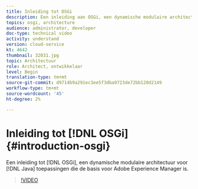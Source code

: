 ```yaml
---
title: Inleiding tot OSGi
description: Een inleiding aan OSGi, een dynamische modulaire architectuur voor toepassingen van Java die de basis voor Adobe Experience Manager is.
topics: osgi, architecture
audience: administrator, developer
doc-type: technical video
activity: understand
version: cloud-service
kt: 4642
thumbnail: 32031.jpg
topic: Architectuur
role: Architect, ontwikkelaar
level: Begin
translation-type: tm+mt
source-git-commit: d9714b9a291ec3ee5f3dba9723de72bb120d2149
workflow-type: tm+mt
source-wordcount: '45'
ht-degree: 2%

---
```



# Inleiding tot [!DNL OSGi] {#introduction-osgi}

Een inleiding tot [!DNL OSGi], een dynamische modulaire architectuur voor [!DNL Java] toepassingen die de basis voor Adobe Experience Manager is.

>[!VIDEO](https://video.tv.adobe.com/v/32031/?quality=12&learn=on)